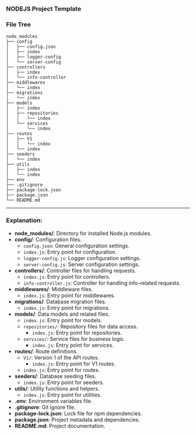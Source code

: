 ### NODEJS Project Template

### File Tree
```
node_modules
├── config
│   ├── config.json
│   ├── index
│   ├── logger-config
│   └── server-config
├── controllers
│   ├── index
│   └── info-controller
├── middlewares
│   └── index
├── migrations
│   └── index
├── models
│   ├── index
│   ├── repositories
│   │   └── index
│   └── services
│       └── index
├── routes
│   ├── V1
│   │   └── index
│   └── index
├── seeders
│   └── index
├── utils
│   ├── index
│   └── index
├── env
├── .gitignore
├── package-lock.json
├── package.json
└── README.md

```

---

### Explanation:

- **node_modules/**: Directory for installed Node.js modules.
- **config/**: Configuration files.
  - `config.json`: General configuration settings.
  - `index.js`: Entry point for configuration.
  - `logger-config.js`: Logger configuration settings.
  - `server-config.js`: Server configuration settings.
- **controllers/**: Controller files for handling requests.
  - `index.js`: Entry point for controllers.
  - `info-controller.js`: Controller for handling info-related requests.
- **middlewares/**: Middleware files.
  - `index.js`: Entry point for middlewares.
- **migrations/**: Database migration files.
  - `index.js`: Entry point for migrations.
- **models/**: Data models and related files.
  - `index.js`: Entry point for models.
  - `repositories/`: Repository files for data access.
    - `index.js`: Entry point for repositories.
  - `services/`: Service files for business logic.
    - `index.js`: Entry point for services.
- **routes/**: Route definitions.
  - `V1/`: Version 1 of the API routes.
    - `index.js`: Entry point for V1 routes.
  - `index.js`: Entry point for routes.
- **seeders/**: Database seeding files.
  - `index.js`: Entry point for seeders.
- **utils/**: Utility functions and helpers.
  - `index.js`: Entry point for utilities.
- **.env**: Environment variables file.
- **.gitignore**: Git ignore file.
- **package-lock.json**: Lock file for npm dependencies.
- **package.json**: Project metadata and dependencies.
- **README.md**: Project documentation.
